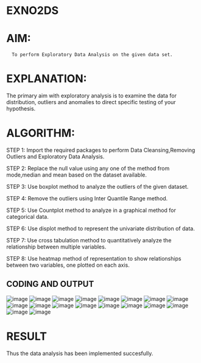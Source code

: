 # EXNO2DS
# AIM:
      To perform Exploratory Data Analysis on the given data set.
      
# EXPLANATION:
  The primary aim with exploratory analysis is to examine the data for distribution, outliers and anomalies to direct specific testing of your hypothesis.
  
# ALGORITHM:
STEP 1: Import the required packages to perform Data Cleansing,Removing Outliers and Exploratory Data Analysis.

STEP 2: Replace the null value using any one of the method from mode,median and mean based on the dataset available.

STEP 3: Use boxplot method to analyze the outliers of the given dataset.

STEP 4: Remove the outliers using Inter Quantile Range method.

STEP 5: Use Countplot method to analyze in a graphical method for categorical data.

STEP 6: Use displot method to represent the univariate distribution of data.

STEP 7: Use cross tabulation method to quantitatively analyze the relationship between multiple variables.

STEP 8: Use heatmap method of representation to show relationships between two variables, one plotted on each axis.

## CODING AND OUTPUT
![image](https://github.com/user-attachments/assets/14442f10-bdc7-4e66-93a4-456ac1d2a23e)
![image](https://github.com/user-attachments/assets/8b107ee7-bf13-4d80-b974-7782ec6871eb)
![image](https://github.com/user-attachments/assets/32ff28ac-d429-4d86-a072-8773c23eaf7f)
![image](https://github.com/user-attachments/assets/59bd28bd-090e-4b23-9ab3-f011eb43fc2d)
![image](https://github.com/user-attachments/assets/38a42369-3f86-4648-af25-394961edaacb)
![image](https://github.com/user-attachments/assets/ee6a48d4-44f7-43b2-9b7e-c0f18e7d48c2)
![image](https://github.com/user-attachments/assets/a922077d-44b0-47bd-bc17-7e869ff5f161)
![image](https://github.com/user-attachments/assets/85615c64-6aee-4575-af82-200d8e70cedd)
![image](https://github.com/user-attachments/assets/6bbffb90-4f2c-4d22-85ba-aa53e7e4043f)
![image](https://github.com/user-attachments/assets/2d675e63-3fd0-4906-8a9d-78f97aac7ac6)
![image](https://github.com/user-attachments/assets/5f5a788c-3e7a-401c-be42-cb5e8fc38b21)
![image](https://github.com/user-attachments/assets/f96d97fb-bb06-41fe-b2c1-999f8477ef41)
![image](https://github.com/user-attachments/assets/0f47c9bc-22f9-462b-89a6-70c47b8c7dc8)
![image](https://github.com/user-attachments/assets/99f8906b-23dd-4ecb-a694-b8d55bba19e5)
![image](https://github.com/user-attachments/assets/981b6488-6052-4726-9b26-e346777a6f43)
![image](https://github.com/user-attachments/assets/4cddf0c6-d119-479b-a4b3-3240ae290507)
![image](https://github.com/user-attachments/assets/a9f10648-a62d-4ed7-8a91-d0fb8953fca2)
![image](https://github.com/user-attachments/assets/3a59b5c3-e3b2-439d-b393-ffad18b21d81)


# RESULT
Thus the data analysis has been implemented succesfully.
